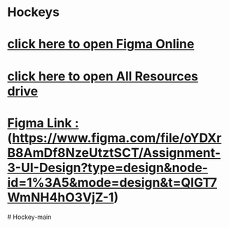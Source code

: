# Hockeys

# [ click here to open Figma Online](https://www.figma.com/file/oYDXrB8AmDf8NzeUtztSCT/Assignment-3-UI-Design?type=design&node-id=1%3A5&mode=design&t=QlGT7WmNH4hO3VjZ-1)

# [ click here to open All Resources drive ](https://drive.google.com/drive/folders/1FMYXxf1k5-Fd8dNM_0BvQIZE_cPHEtDP)

# [ Figma Link :](https://www.figma.com/file/oYDXrB8AmDf8NzeUtztSCT/Assignment-3-UI-Design?type=design&node-id=1%3A5&mode=design&t=QlGT7WmNH4hO3VjZ-1)(https://www.figma.com/file/oYDXrB8AmDf8NzeUtztSCT/Assignment-3-UI-Design?type=design&node-id=1%3A5&mode=design&t=QlGT7WmNH4hO3VjZ-1)
#   H o c k e y - m a i n  
 